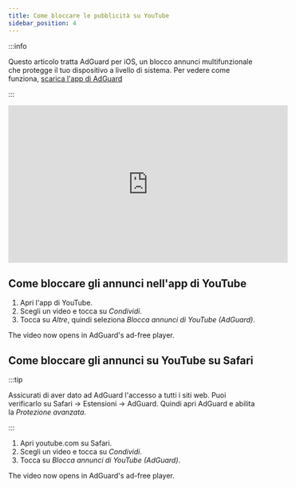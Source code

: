 ```yaml
---
title: Come bloccare le pubblicità su YouTube
sidebar_position: 4
---
```


:::info

Questo articolo tratta AdGuard per iOS, un blocco annunci multifunzionale che protegge il tuo dispositivo a livello di sistema. Per vedere come funziona, [scarica l'app di AdGuard](https://agrd.io/download-kb-adblock)

:::  

<iframe width="560" height="315" class="youtube-video" src="https://www.youtube-nocookie.com/embed/YW9Ojcm1Gkg" title="Lettore video di YouTube" frameborder="0" allow="accelerometer; autoplay; clipboard-write; encrypted-media; gyroscope; picture-in-picture" allowfullscreen></iframe>

## Come bloccare gli annunci nell'app di YouTube

1. Apri l'app di YouTube.
1. Scegli un video e tocca su *Condividi*.
1. Tocca su *Altre*, quindi seleziona *Blocca annunci di YouTube (AdGuard)*.

The video now opens in AdGuard's ad-free player.

## Come bloccare gli annunci su YouTube su Safari

:::tip

Assicurati di aver dato ad AdGuard l'accesso a tutti i siti web. Puoi verificarlo su Safari → Estensioni → AdGuard. Quindi apri AdGuard e abilita la *Protezione avanzata*.

:::

1. Apri youtube.com su Safari.
1. Scegli un video e tocca su *Condividi*.
1. Tocca su *Blocca annunci di YouTube (AdGuard)*.

The video now opens in AdGuard's ad-free player.
